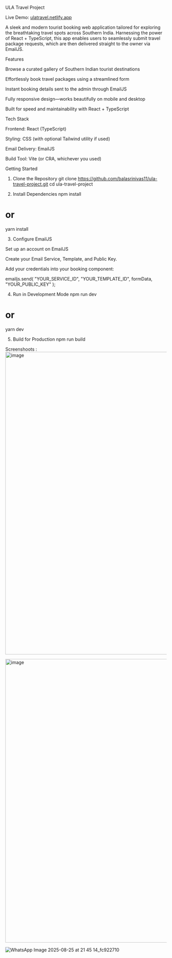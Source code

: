 ULA Travel Project








Live Demo: [ulatravel.netlify.app](https://ulatravel.netlify.app/)

A sleek and modern tourist booking web application tailored for exploring the breathtaking travel spots across Southern India. Harnessing the power of React + TypeScript, this app enables users to seamlessly submit travel package requests, which are then delivered straight to the owner via EmailJS.

Features

Browse a curated gallery of Southern Indian tourist destinations

Effortlessly book travel packages using a streamlined form

Instant booking details sent to the admin through EmailJS

Fully responsive design—works beautifully on mobile and desktop

Built for speed and maintainability with React + TypeScript

Tech Stack

Frontend: React (TypeScript)

Styling: CSS (with optional Tailwind utility if used)

Email Delivery: EmailJS

Build Tool: Vite (or CRA, whichever you used)

Getting Started
1. Clone the Repository
git clone https://github.com/balasrinivas11/ula-travel-project.git
cd ula-travel-project

2. Install Dependencies
npm install
# or
yarn install

3. Configure EmailJS

Set up an account on EmailJS


Create your Email Service, Template, and Public Key.

Add your credentials into your booking component:

emailjs.send(
  "YOUR_SERVICE_ID",
  "YOUR_TEMPLATE_ID",
  formData,
  "YOUR_PUBLIC_KEY"
);

4. Run in Development Mode
npm run dev
# or
yarn dev

5. Build for Production
npm run build

Screenshoots : 
<img width="1885" height="942" alt="image" src="https://github.com/user-attachments/assets/0ce29ed9-d2f4-4ee0-9d45-9ea0d01fe5b2" />

<img width="913" height="883" alt="image" src="https://github.com/user-attachments/assets/28894b83-a831-4a87-bbb9-6c5f81efde2f" />

![WhatsApp Image 2025-08-25 at 21 45 14_fc922710](https://github.com/user-attachments/assets/4119a981-e68c-450a-a080-3aab56f00970)



